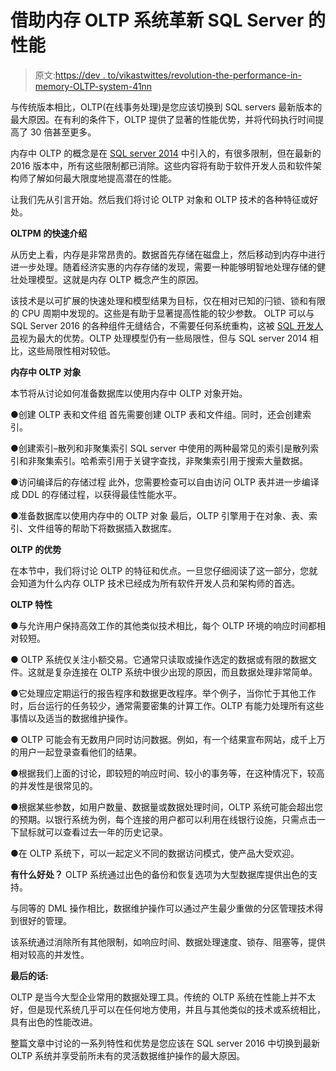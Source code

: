 # 借助内存 OLTP 系统革新 SQL Server 的性能

> 原文:[https://dev . to/vikastwittes/revolution-the-performance-in-memory-OLTP-system-41nn](https://dev.to/vikastwittes/revolutionize-the-performance-in-sql-server-with-in-memory-oltp-system-41nn)

与传统版本相比，OLTP(在线事务处理)是您应该切换到 SQL servers 最新版本的最大原因。在有利的条件下，OLTP 提供了显著的性能优势，并将代码执行时间提高了 30 倍甚至更多。

内存中 OLTP 的概念是在 [SQL server 2014](https://technet.microsoft.com/en-us/library/hh393556(v=sql.110).aspx) 中引入的，有很多限制，但在最新的 2016 版本中，所有这些限制都已消除。这些内容将有助于软件开发人员和软件架构师了解如何最大限度地提高潜在的性能。

让我们先从引言开始。然后我们将讨论 OLTP 对象和 OLTP 技术的各种特征或好处。

**OLTPM 的快速介绍**

从历史上看，内存是非常昂贵的。数据首先存储在磁盘上，然后移动到内存中进行进一步处理。随着经济实惠的内存存储的发现，需要一种能够明智地处理存储的健壮处理模型。这就是内存 OLTP 概念产生的原因。

该技术是以可扩展的快速处理和模型结果为目标，仅在相对已知的闩锁、锁和有限的 CPU 周期中发现的。这些是有助于显著提高性能的较少参数。
OLTP 可以与 SQL Server 2016 的各种组件无缝结合，不需要任何系统重构，这被 [SQL 开发人员](https://www.janbasktraining.com/blog/microsoft-sql-server-developer/)视为最大的优势。OLTP 处理模型仍有一些局限性，但与 SQL server 2014 相比，这些局限性相对较低。

**内存中 OLTP 对象**

本节将从讨论如何准备数据库以使用内存中 OLTP 对象开始。

●创建 OLTP 表和文件组
首先需要创建 OLTP 表和文件组。同时，还会创建索引。

●创建索引–散列和非聚集索引
SQL server 中使用的两种最常见的索引是散列索引和非聚集索引。哈希索引用于关键字查找，非聚集索引用于搜索大量数据。

●访问编译后的存储过程
此外，您需要检查可以自由访问 OLTP 表并进一步编译成 DDL 的存储过程，以获得最佳性能水平。

●准备数据库以使用内存中的 OLTP 对象
最后，OLTP 引擎用于在对象、表、索引、文件组等的帮助下将数据插入数据库。

**OLTP 的优势**

在本节中，我们将讨论 OLTP 的特征和优点。一旦您仔细阅读了这一部分，您就会知道为什么内存 OLTP 技术已经成为所有软件开发人员和架构师的首选。

**OLTP 特性**

●与允许用户保持高效工作的其他类似技术相比，每个 OLTP 环境的响应时间都相对较短。

● OLTP 系统仅关注小额交易。它通常只读取或操作选定的数据或有限的数据文件。这就是复杂连接在 OLTP 系统中很少出现的原因，而且数据处理非常简单。

●它处理应定期运行的报告程序和数据更改程序。举个例子，当你忙于其他工作时，后台运行的任务较少，通常需要密集的计算工作。OLTP 有能力处理所有这些事情以及适当的数据维护操作。

● OLTP 可能会有无数用户同时访问数据。例如，有一个结果宣布网站，成千上万的用户一起登录查看他们的结果。

●根据我们上面的讨论，即较短的响应时间、较小的事务等，在这种情况下，较高的并发性是很常见的。

●根据某些参数，如用户数量、数据量或数据处理时间，OLTP 系统可能会超出您的预期。以银行系统为例，每个连接的用户都可以利用在线银行设施，只需点击一下鼠标就可以查看过去一年的历史记录。

●在 OLTP 系统下，可以一起定义不同的数据访问模式，使产品大受欢迎。

**有什么好处？**
OLTP 系统通过出色的备份和恢复选项为大型数据库提供出色的支持。

与同等的 DML 操作相比，数据维护操作可以通过产生最少重做的分区管理技术得到很好的管理。

该系统通过消除所有其他限制，如响应时间、数据处理速度、锁存、阻塞等，提供相对较高的并发性。

**最后的话:**

OLTP 是当今大型企业常用的数据处理工具。传统的 OLTP 系统在性能上并不太好，但是现代系统几乎可以在任何地方使用，并且与其他类似的技术或系统相比，具有出色的性能改进。

整篇文章中讨论的一系列特性和优势是您应该在 SQL server 2016 中切换到最新 OLTP 系统并享受前所未有的灵活数据维护操作的最大原因。